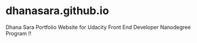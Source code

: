 # dhanasara.github.io

Dhana Sara Portfolio Website for Udacity Front End Developer Nanodegree Program !!
